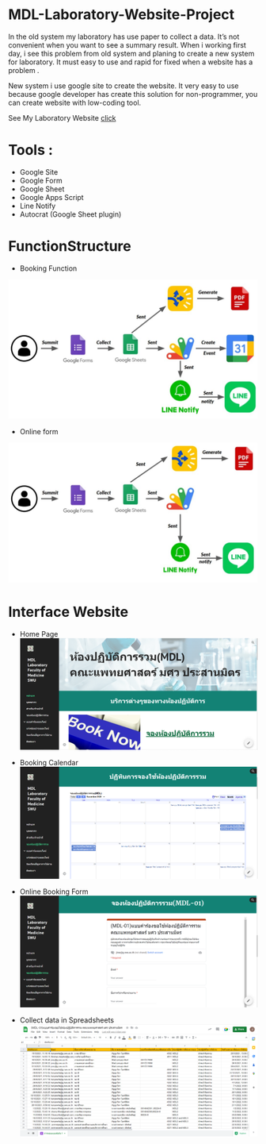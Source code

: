 # MDL-Laboratory-Website-Project

In the old system my laboratory has use paper to collect a data. It’s not convenient when you want to see a summary result. When i working first day, i see this problem from old system and planing to create a new system for laboratory. It must easy to use and rapid for fixed when a website has a problem .

New system i use google site to create the website. It very easy to use because google developer has create this solution for non-programmer, you can create website with low-coding tool.

See My Laboratory Website [click](https://sites.google.com/g.swu.ac.th/mdllaboratory-med-swu/%E0%B8%AB%E0%B8%99%E0%B8%B2%E0%B9%81%E0%B8%A3%E0%B8%81?authuser=2)

# Tools :

- Google Site
- Google Form
- Google Sheet
- Google Apps Script
- Line Notify
- Autocrat (Google Sheet plugin)

# FunctionStructure

- Booking Function

![structure](./image/Booking_Function.jpg)
 
- Online form

![structure](./image/Online_form.jpg)
 
# Interface Website

- Home Page
![structure](./image/homepage.png)

- Booking Calendar
![structure](./image/booking_calendar.png)

- Online Booking Form
![structure](./image/online_booking_form.png)

- Collect data in Spreadsheets
![structure](./image/data_collect_in_spreadsheets.png)
